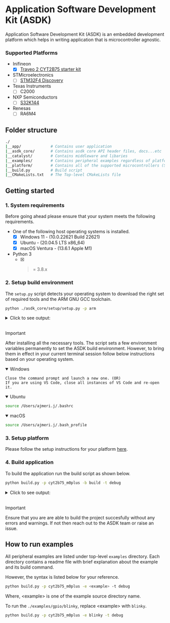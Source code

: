 # Application Software Development Kit (ASDK)

Application Software Development Kit (ASDK) is an embedded development platform which helps in writing application that is microcontroller agnostic.

### Supported Platforms

- Inifineon
    - [x] [Traveo 2 CYT2B75 starter kit](https://www.infineon.com/cms/en/product/evaluation-boards/cytvii-b-e-1m-sk/)

- STMicroelectronics
    - [ ] [STM32F4 Discovery](https://www.st.com/en/evaluation-tools/stm32f4discovery.html)

- Texas Instruments
    - [ ] C2000

- NXP Semiconductors
    - [ ] [S32K144](https://www.nxp.com/design/design-center/development-boards-and-designs/automotive-development-platforms/s32k-mcu-platforms/s32k144-q100-evaluation-board-for-automotive-general-purpose:S32K144EVB)

- Renesas
    - [ ] RA6M4

## Folder structure

```sh
./
|__app/             # Contains user application
|__asdk_core/       # Contains asdk core API header files, docs...etc
|__catalyst/        # Contains middleware and libaries
|__examples/        # Contains peripheral examples regardless of platform choice
|__platform/        # Contains all of the supported microcontrollers (SDK + DAL)
|__build.py         # Build script
|__CMakeLists.txt   # The Top-level CMakeLists file
```

## Getting started

### 1. System requirements

Before going ahead please ensure that your system meets the following
requirements.

- One of the following host operating systems is installed.
  - [x] Windows 11 - (10.0.22621 Build 22621)
  - [x] Ubuntu - (20.04.5 LTS x86_64)
  - [x] macOS Ventura - (13.6.1 Apple M1)

- Python 3
    - [x] >= 3.8.x

### 2. Setup build environment

The `setup.py` script detects your operating system to download the right
set of required tools and the ARM GNU GCC toolchain. 

```sh
python ./asdk_core/setup/setup.py -p arm
```

<details close>
<summary>Click to see output:</summary>

```sh
INFO: getting cmake...
INFO: downloaded successfully
INFO: extracting 'cmake-3.26.4-windows-x86_64' to 'C:\Users\ajmeri.j\asdk_toolchain\cmake'...
INFO: extracted successfully
INFO: getting ninja...
INFO: downloaded successfully
INFO: extracting 'ninja.exe' to 'C:\Users\ajmeri.j\asdk_toolchain\ninja'...
INFO: extracted successfully
INFO: getting openocd...
INFO: downloaded successfully
INFO: extracting 'xpack-openocd-0.12.0-1' to 'C:\Users\ajmeri.j\asdk_toolchain\openocd'...
INFO: extracted successfully
INFO: getting 'arm' toolchain (version: 'gcc-arm-none-eabi-7-2018-q2-update')...
INFO: downloaded successfully
INFO: extracting '' to 'C:\Users\ajmeri.j\asdk_toolchain\arm\gcc-arm-none-eabi-7-2018-q2-update'...
INFO: extracted successfully
INFO: Setting envrionment variables...
INFO: Environment variables were added successfully.
```
</details>
<br>

> [!Important]
> After installing all the necessary tools. The script sets a few environment variables permanently to set the ASDK build environment. However, to bring them in effect in your current terminal session follow below instructions based on your operating system.

<details open>
<summary>Windows</summary>

    Close the command prompt and launch a new one. (OR)
    If you are using VS Code, close all instances of VS Code and re-open it.
</details>

<details open>
<summary>Ubuntu</summary>

```sh
source /Users/ajmeri.j/.bashrc
```
</details>

<details open>
<summary>macOS</summary>

```sh
source /Users/ajmeri.j/.bash_profile
```
</details>

### 3. Setup platform

Please follow the setup instructions for your platform [here](./platform/readme.md).

### 4. Build application

To build the application run the build script as shown below.

```sh
python build.py -p cyt2b75_m0plus -b build -t debug
```

<details close>
<summary>Click to see output:</summary>

```sh
-- The C compiler identification is GNU 7.3.1
-- The CXX compiler identification is GNU 7.3.1
-- Detecting C compiler ABI info
-- Detecting C compiler ABI info - done
-- Check for working C compiler: C:/Users/ajmeri.j/asdk_toolchain/arm/gcc-arm-none-eabi-7-2018-q2-update/bin/arm-none-eabi-gcc.exe - skipped
-- Detecting C compile features
-- Detecting C compile features - done
-- Detecting CXX compiler ABI info
-- Detecting CXX compiler ABI info - done
-- Check for working CXX compiler: C:/Users/ajmeri.j/asdk_toolchain/arm/gcc-arm-none-eabi-7-2018-q2-update/bin/arm-none-eabi-g++.exe - skipped
-- Detecting CXX compile features
-- Detecting CXX compile features - done
Application Version: 1.0.0
CMake version:3.26.4
Build type: Debug
CYT2B75_CORE: m0plus
-- The ASM compiler identification is GNU
-- Found assembler: C:/Users/ajmeri.j/asdk_toolchain/arm/gcc-arm-none-eabi-7-2018-q2-update/bin/arm-none-eabi-gcc.exe

Platform: CYT2B75

CYT2B75_CORE: m0plus
In Catalyst
-- Checking ASDK scheduler option
-- Checking ASDK scheduler option - disabled
-- Checking ASDK RTOS option
-- Checking ASDK RTOS option - disabled
-- Checking ASDK CAN Service option
-- Checking ASDK CAN Service option - disabled
-- Checking ASDK UDS option
-- Checking ASDK UDS option - disabled
-- Configuring done (4.5s)
-- Generating done (0.1s)
CMake Warning:
  Manually-specified variables were not used by the project:

    TARGET_RTOS


-- Build files have been written to: C:/Users/ajmeri.j/Desktop/work/github/asdk/build/debug
[65/67] Linking C executable asdk_app.elf
Memory region         Used Size  Region Size  %age Used
            SRAM:        3456 B        62 KB      5.44%
      CODE_FLASH:       16548 B       512 KB      3.16%
      WORK_FLASH:          0 GB        96 KB      0.00%
          SFLASH:          0 GB        32 KB      0.00%
      SFLASH_ALT:          0 GB        32 KB      0.00%
[67/67] cmd.exe /C "cd /D C:\Users\ajmeri.j\Desktop\work\github\asdk && C:\Users\ajmeri.j\asdk_toolchain\arm\gcc-arm-none-eabi-7-...ri.j/Desktop/work/github/asdk/build/debug/asdk_app.elf C:/Users/ajmeri.j/Desktop/work/github/asdk/build/debug/asdk_app_1.0.0.bin" 
build completed successfully!
```
</details>
<br>

> [!Important]
> Ensure that you are are able to build the project succesfully without any errors and warnings. If not then reach out to the ASDK team or raise an issue.

## How to run examples

All peripheral examples are listed under top-level `examples` directory. Each directory contains a readme file with brief explanation about the example and its build command.

However, the syntax is listed below for your reference.

```sh
python build.py -p cyt2b75_m0plus -e <example> -t debug
```

Where, &lt;example&gt; is one of the example source directory name.

To run the `./examples/gpio/blinky`, replace &lt;example&gt; with `blinky`.

```sh
python build.py -p cyt2b75_m0plus -e blinky -t debug
```

